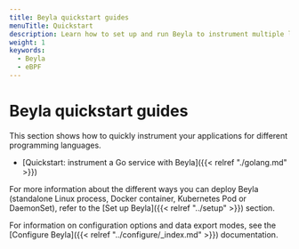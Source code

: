 ```yaml
---
title: Beyla quickstart guides
menuTitle: Quickstart
description: Learn how to set up and run Beyla to instrument multiple languages.
weight: 1
keywords:
  - Beyla
  - eBPF
---
```


# Beyla quickstart guides

This section shows how to quickly instrument your applications for different programming languages.

* [Quickstart: instrument a Go service with Beyla]({{< relref "./golang.md" >}})
<!-- TODO: uncomment as long as we create new entries
* [Quickstart: instrument a Rust service with Beyla]({{< relref "./rust.md" >}})
* [Quickstart: instrument a Python service with Beyla]({{< relref "./python.md" >}})
* [Quickstart: instrument a C/C++ service with Beyla]({{< relref "./c.md" >}})
* [Quickstart: instrument a Java service with Beyla]({{< relref "./java.md" >}})
* [Quickstart: instrument a .NET service with Beyla]({{< relref "./dotnet.md" >}})
* [Quickstart: instrument a Ruby service with Beyla]({{< relref "./ruby.md" >}})
* [Quickstart: instrument a Nginx server with Beyla]({{< relref "./nginx.md" >}})
* [Quickstart: instrument an Apache HTTP server with Beyla]({{< relref "./apache.md" >}})
-->

For more information about the different ways you can deploy Beyla (standalone Linux process, Docker container,
Kubernetes Pod or DaemonSet), refer to the [Set up Beyla]({{< relref "../setup" >}}) section.

For information on configuration options and data export modes, see the [Configure Beyla]({{< relref "../configure/_index.md" >}}) documentation.

